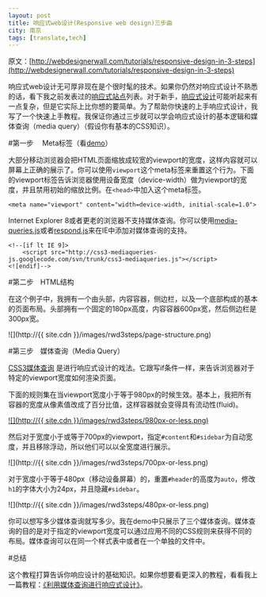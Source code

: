 ```yaml
---
layout: post
title: 响应式web设计(Responsive web design)三步曲
city: 南京
tags: [translate,tech]
---
```


原文：[http://webdesignerwall.com/tutorials/responsive-design-in-3-steps](http://webdesignerwall.com/tutorials/responsive-design-in-3-steps)


响应式web设计无可厚非现在是个很时髦的技术。如果你仍然对响应式设计不熟悉的话，看下我之前发表过的[响应式站点](http://webdesignerwall.com/trends/inspiration-fluid-responsive-design)列表。对于新手，[响应式设计](http://webdesignerwall.com/tutorials/responsive-design-with-css3-media-queries)可能听起来有一点复杂，但是它实际上比你想的要简单。为了帮助你快速的上手响应式设计，我写了一个快速上手教程。我保证你通过三步就可以学会响应式设计的基本逻辑和媒体查询（media query）（假设你有基本的CSS知识）。

#第一步　 Meta标签（看[demo](http://webdesignerwall.com/demo/responsive-design/index.html)）

大部分移动浏览器会把HTML页面缩放成较宽的viewport的宽度，这样内容就可以屏幕上正确的展示了。你可以使用`viewport`这个meta标签来重置这个行为。下面的viewport标签告诉浏览器使用设备宽度（device-width）做为viewport的宽度，并且禁用初始的缩放比例。在`<head>`中加入这个meta标签。
	
	<meta name="viewport" content="width=device-width, initial-scale=1.0">

Internet Explorer 8或者更老的浏览器不支持媒体查询。你可以使用[media-queries.js](http://code.google.com/p/css3-mediaqueries-js/)或者[respond.js](https://github.com/scottjehl/Respond)来在IE中添加对媒体查询的支持。

	<!--[if lt IE 9]>
		<script src="http://css3-mediaqueries-js.googlecode.com/svn/trunk/css3-mediaqueries.js"></script>
	<![endif]-->
	
#第二步　HTML结构

在这个例子中，我拥有一个由头部，内容容器，侧边栏，以及一个底部构成的基本的页面布局。头部拥有一个固定的180px高度，内容容器600px宽，然后侧边栏是300px宽。

![](http://{{ site.cdn }}/images/rwd3steps/page-structure.png)


#第三步　媒体查询（Media Query）

[CSS3媒体查询](http://webdesignerwall.com/tutorials/css3-media-queries) 是进行响应式设计的戏法。它跟写if条件一样，来告诉浏览器对于特定的viewport宽度如何渲染页面。

下面的规则集在当viewport宽度小于等于980px的时候生效。基本上，我把所有容器的宽度从像素值改成了百分比值，这样容器就会变得具有流动性(fluid)。

[![](http://{{ site.cdn }}/images/rwd3steps/980px-or-less.png)](http://webdesignerwall.com/demo/responsive-design/index.html)

然后对于宽度小于或等于700px的viewport，指定`#content`和`#sidebar`为自动宽度，并且移除浮动，所以他们可以以全宽度进行展示。

![](http://{{ site.cdn }}/images/rwd3steps/700px-or-less.png)

对于宽度小于等于480px（移动设备屏幕）的，重置`#header`的高度为`auto`，修改`h1`的字体大小为24px，并且隐藏`#sidebar`。

![](http://{{ site.cdn }}/images/rwd3steps/480px-or-less.png)

你可以想写多少媒体查询就写多少。我在demo中只展示了三个媒体查询。媒体查询的目的是对于指定的viewport宽度可以通过应用不同的CSS规则来获得不同的布局。媒体查询可以在同一个样式表中或者在一个单独的文件中。

#总结

这个教程打算告诉你响应设计的基础知识。如果你想要看更深入的教程，看看我上一篇教程：[《利用媒体查询进行响应式设计》](http://webdesignerwall.com/tutorials/responsive-design-with-css3-media-queries)。


